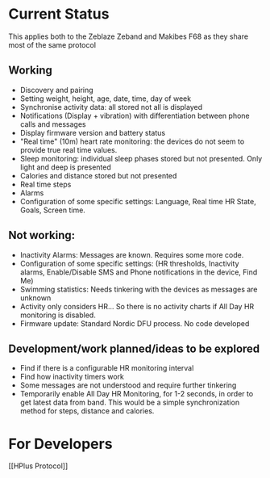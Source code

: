 # Current Status

This applies both to the Zeblaze Zeband and Makibes F68 as they share most of the same protocol

## Working
* Discovery and pairing
* Setting weight, height, age, date, time, day of week
* Synchronise activity data: all stored not all is displayed
* Notifications (Display + vibration) with differentiation between phone calls and messages
* Display firmware version and battery status
* "Real time" (10m) heart rate monitoring: the devices do not seem to provide true real time values.
* Sleep monitoring: individual sleep phases stored but not presented. Only light and deep is presented
* Calories and distance stored but not presented
* Real time steps
* Alarms
* Configuration of some specific settings: Language, Real time HR State, Goals, Screen time.

## Not working:
* Inactivity Alarms: Messages are known. Requires some more code.
* Configuration of some specific settings: (HR thresholds, Inactivity alarms, Enable/Disable SMS and Phone notifications in the device, Find Me)
* Swimming statistics: Needs tinkering with the devices as messages are unknown
* Activity only considers HR... So there is no activity charts if All Day HR monitoring is disabled.
* Firmware update: Standard Nordic DFU process. No code developed

## Development/work planned/ideas to be explored
* Find if there is a configurable HR monitoring interval
* Find how inactivity timers work
* Some messages are not understood and require further tinkering
* Temporarily enable All Day HR Monitoring, for 1-2 seconds, in order to get latest data from band. This would be a simple synchronization method for steps, distance and calories.


# For Developers

[[HPlus Protocol]]